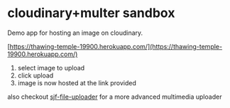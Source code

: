 # cloudinary+multer sandbox

Demo app for hosting an image on cloudinary.

[https://thawing-temple-19900.herokuapp.com/](https://thawing-temple-19900.herokuapp.com/)

1. select image to upload
2. click upload
3. image is now hosted at the link provided

also checkout [sjf-file-uploader](https://github.com/samuelfox1/sjf-file-uploader) for a more advanced multimedia uploader
